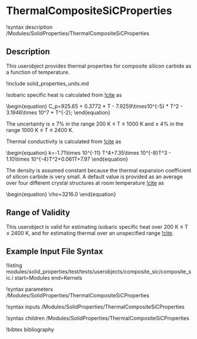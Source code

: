 # ThermalCompositeSiCProperties

!syntax description /Modules/SolidProperties/ThermalCompositeSiCProperties

## Description

This userobject provides
thermal properties for composite silicon carbide as a function of temperature.

!include solid_properties_units.md

Isobaric specific heat is calculated from [!cite](snead) as

\begin{equation}
C_p=925.65 + 0.3772 * T - 7.9259\times10^{-5} * T^2 - 3.1946\times 10^7 * T^{-2};
\end{equation}

The uncertainty is $\pm$ 7% in the range 200 K $\le$ T $\le$ 1000 K and $\pm$ 4% in the range
1000 K $\le$ T $\le$ 2400 K.

Thermal conductivity is calculated from [!cite](stone) as

\begin{equation}
k=-1.71\times 10^{-11} T^4+7.35\times 10^{-8}T^3 - 1.10\times 10^{-4}T^2+0.061T+7.97
\end{equation}

The density is assumed constant because the thermal expansion coefficient
of silicon carbide is very small.
A default value is provided as an average
over four different crystal structures at room temperature [!cite](snead) as

\begin{equation}
\rho=3216.0
\end{equation}

## Range of Validity

This userobject is valid for estimating isobaric
specific heat over 200 K $\le$ T $\le$ 2400 K, and for estimating thermal
over an unspecified range [!cite](stone).

## Example Input File Syntax

!listing modules/solid_properties/test/tests/userobjects/composite_sic/composite_sic.i
  start=Modules
  end=Kernels

!syntax parameters /Modules/SolidProperties/ThermalCompositeSiCProperties

!syntax inputs /Modules/SolidProperties/ThermalCompositeSiCProperties

!syntax children /Modules/SolidProperties/ThermalCompositeSiCProperties

!bibtex bibliography
